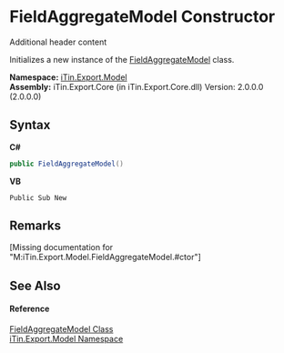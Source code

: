 # FieldAggregateModel Constructor 
Additional header content 

Initializes a new instance of the <a href="T_iTin_Export_Model_FieldAggregateModel">FieldAggregateModel</a> class.

**Namespace:**&nbsp;<a href="N_iTin_Export_Model">iTin.Export.Model</a><br />**Assembly:**&nbsp;iTin.Export.Core (in iTin.Export.Core.dll) Version: 2.0.0.0 (2.0.0.0)

## Syntax

**C#**<br />
``` C#
public FieldAggregateModel()
```

**VB**<br />
``` VB
Public Sub New
```


## Remarks
\[Missing <remarks> documentation for "M:iTin.Export.Model.FieldAggregateModel.#ctor"\]

## See Also


#### Reference
<a href="T_iTin_Export_Model_FieldAggregateModel">FieldAggregateModel Class</a><br /><a href="N_iTin_Export_Model">iTin.Export.Model Namespace</a><br />